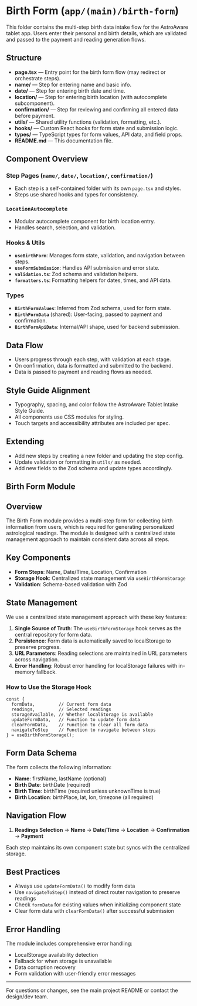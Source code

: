# Birth Form (`app/(main)/birth-form`)

This folder contains the multi-step birth data intake flow for the AstroAware tablet app. Users enter their personal and birth details, which are validated and passed to the payment and reading generation flows.

## Structure

- **page.tsx** — Entry point for the birth form flow (may redirect or orchestrate steps).
- **name/** — Step for entering name and basic info.
- **date/** — Step for entering birth date and time.
- **location/** — Step for entering birth location (with autocomplete subcomponent).
- **confirmation/** — Step for reviewing and confirming all entered data before payment.
- **utils/** — Shared utility functions (validation, formatting, etc.).
- **hooks/** — Custom React hooks for form state and submission logic.
- **types/** — TypeScript types for form values, API data, and field props.
- **README.md** — This documentation file.

## Component Overview

### Step Pages (`name/`, `date/`, `location/`, `confirmation/`)
- Each step is a self-contained folder with its own `page.tsx` and styles.
- Steps use shared hooks and types for consistency.

### `LocationAutocomplete`
- Modular autocomplete component for birth location entry.
- Handles search, selection, and validation.

### Hooks & Utils
- **`useBirthForm`**: Manages form state, validation, and navigation between steps.
- **`useFormSubmission`**: Handles API submission and error state.
- **`validation.ts`**: Zod schema and validation helpers.
- **`formatters.ts`**: Formatting helpers for dates, times, and API data.

### Types
- **`BirthFormValues`**: Inferred from Zod schema, used for form state.
- **`BirthFormData`** (shared): User-facing, passed to payment and confirmation.
- **`BirthFormApiData`**: Internal/API shape, used for backend submission.

## Data Flow
- Users progress through each step, with validation at each stage.
- On confirmation, data is formatted and submitted to the backend.
- Data is passed to payment and reading flows as needed.

## Style Guide Alignment
- Typography, spacing, and color follow the AstroAware Tablet Intake Style Guide.
- All components use CSS modules for styling.
- Touch targets and accessibility attributes are included per spec.

## Extending
- Add new steps by creating a new folder and updating the step config.
- Update validation or formatting in `utils/` as needed.
- Add new fields to the Zod schema and update types accordingly.

## Birth Form Module

## Overview

The Birth Form module provides a multi-step form for collecting birth information from users, which is required for generating personalized astrological readings. The module is designed with a centralized state management approach to maintain consistent data across all steps.

## Key Components

- **Form Steps**: Name, Date/Time, Location, Confirmation
- **Storage Hook**: Centralized state management via `useBirthFormStorage`
- **Validation**: Schema-based validation with Zod

## State Management

We use a centralized state management approach with these key features:

1. **Single Source of Truth**: The `useBirthFormStorage` hook serves as the central repository for form data.
2. **Persistence**: Form data is automatically saved to localStorage to preserve progress.
3. **URL Parameters**: Reading selections are maintained in URL parameters across navigation.
4. **Error Handling**: Robust error handling for localStorage failures with in-memory fallback.

### How to Use the Storage Hook

```tsx
const { 
  formData,         // Current form data
  readings,         // Selected readings
  storageAvailable, // Whether localStorage is available
  updateFormData,   // Function to update form data
  clearFormData,    // Function to clear all form data
  navigateToStep    // Function to navigate between steps
} = useBirthFormStorage();
```

## Form Data Schema

The form collects the following information:

- **Name**: firstName, lastName (optional)
- **Birth Date**: birthDate (required)
- **Birth Time**: birthTime (required unless unknownTime is true)
- **Birth Location**: birthPlace, lat, lon, timezone (all required)

## Navigation Flow

1. **Readings Selection** → **Name** → **Date/Time** → **Location** → **Confirmation** → **Payment**

Each step maintains its own component state but syncs with the centralized storage.

## Best Practices

- Always use `updateFormData()` to modify form data
- Use `navigateToStep()` instead of direct router navigation to preserve readings
- Check `formData` for existing values when initializing component state
- Clear form data with `clearFormData()` after successful submission

## Error Handling

The module includes comprehensive error handling:

- LocalStorage availability detection
- Fallback for when storage is unavailable
- Data corruption recovery
- Form validation with user-friendly error messages

---

For questions or changes, see the main project README or contact the design/dev team. 